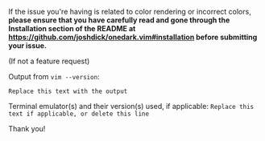 If the issue you're having is related to color rendering or incorrect colors, **please ensure that you have carefully read and gone through the Installation section of the README at https://github.com/joshdick/onedark.vim#installation before submitting your issue.**

(If not a feature request)

Output from `vim --version`:

```
Replace this text with the output
```

Terminal emulator(s) and their version(s) used, if applicable: `Replace this text if applicable, or delete this line`

Thank you!
